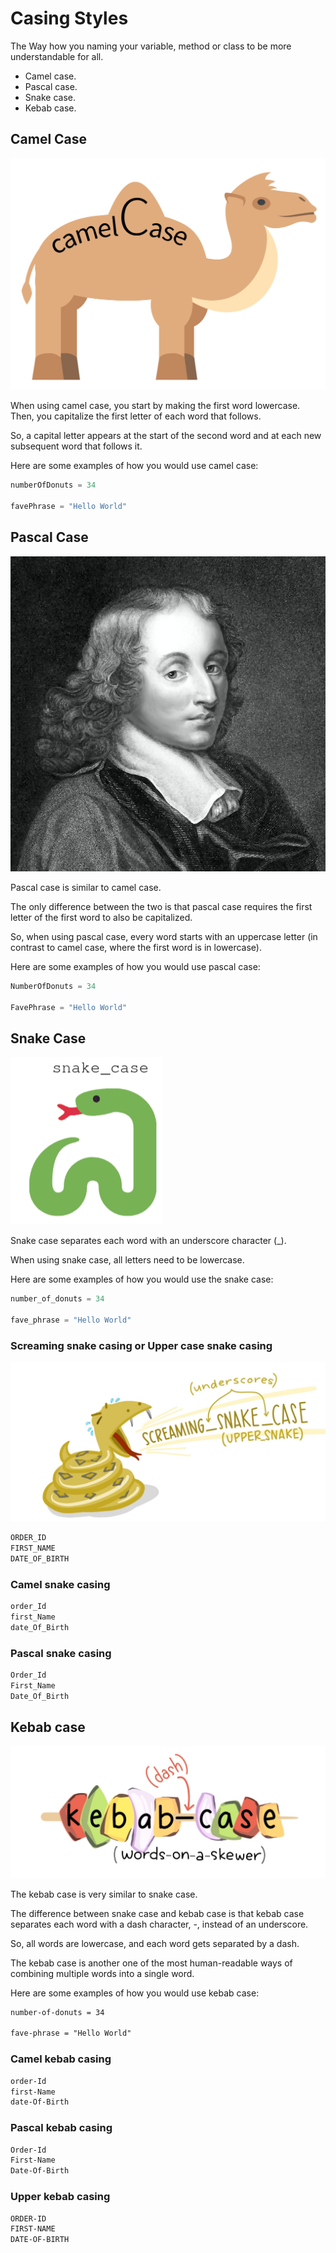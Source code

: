 # Casing Styles

The Way how you naming your variable, method or class to be more understandable for all.

* Camel case.
* Pascal case.
* Snake case.
* Kebab case.

## Camel Case

![1715644823083](image/CasingStyles/1715644823083.png "Camel Case")

When using camel case, you start by making the first word lowercase. Then, you capitalize the first letter of each word that follows.

So, a capital letter appears at the start of the second word and at each new subsequent word that follows it.

Here are some examples of how you would use camel case:

```java
numberOfDonuts = 34

favePhrase = "Hello World"
```


## Pascal Case

![1715646018962](image/CasingStyles/1715646018962.png "Pascal Case")

Pascal case is similar to camel case.

The only difference between the two is that pascal case requires the first letter of the first word to also be capitalized.

So, when using pascal case, every word starts with an uppercase letter (in contrast to camel case, where the first word is in lowercase).

Here are some examples of how you would use pascal case:

```java
NumberOfDonuts = 34

FavePhrase = "Hello World"
```


## Snake Case

![1715649185033.](image/CasingStyles/1715649185033.png)

Snake case separates each word with an underscore character (_).

When using snake case, all letters need to be lowercase.

Here are some examples of how you would use the snake case:

```python
number_of_donuts = 34

fave_phrase = "Hello World"
```

### Screaming snake casing or Upper case snake casing

![1715650314328](image/CasingStyles/1715650314328.png)

```python
ORDER_ID
FIRST_NAME
DATE_OF_BIRTH
```

### Camel snake casing

```python
order_Id
first_Name
date_Of_Birth
```

### Pascal snake casing

```python
Order_Id
First_Name
Date_Of_Birth
```


## Kebab case

![1715650602953](image/CasingStyles/1715650602953.png)

The kebab case is very similar to snake case.

The difference between snake case and kebab case is that kebab case separates each word with a dash character, -, instead of an underscore.

So, all words are lowercase, and each word gets separated by a dash.

The kebab case is another one of the most human-readable ways of combining multiple words into a single word.

Here are some examples of how you would use kebab case:

```html
number-of-donuts = 34

fave-phrase = "Hello World"
```

### Camel kebab casing

```html
order-Id
first-Name
date-Of-Birth
```

### Pascal kebab casing

```html
Order-Id
First-Name
Date-Of-Birth
```

### Upper kebab casing

```html
ORDER-ID
FIRST-NAME
DATE-OF-BIRTH
```
